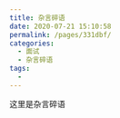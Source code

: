 ```yaml
---
title: 杂言碎语
date: 2020-07-21 15:10:58
permalink: /pages/331dbf/
categories: 
  - 面试
  - 杂言碎语
tags: 
  - 
---
```


这里是杂言碎语